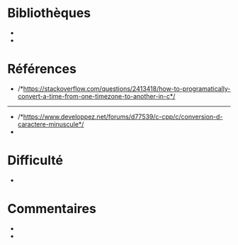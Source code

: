 # Bibliothèques
* 
*

# Références
* /*https://stackoverflow.com/questions/2413418/how-to-programatically-convert-a-time-from-one-timezone-to-another-in-c*/

--------------------
* /*https://www.developpez.net/forums/d77539/c-cpp/c/conversion-d-caractere-minuscule*/
*

# Difficulté
*

# Commentaires
* 
* 

